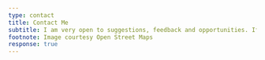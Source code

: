 ```yaml
---
type: contact
title: Contact Me
subtitle: I am very open to suggestions, feedback and opportunities. If you find anything factually incorrect, copyright violation, or any other issue with the website, I would be happy to sort it out.
footnote: Image courtesy Open Street Maps
response: true
---
```

